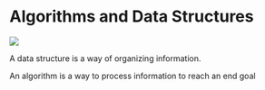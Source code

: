 # Algorithms and Data Structures

![](https://msatechnosoft.in/blog/wp-content/uploads/2018/09/data-structure-types-msa-technosoft.jpg)

A data structure is a way of organizing information.


An algorithm is a way to process information to reach an end goal
